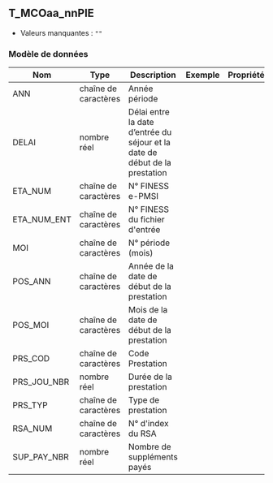 ## T_MCOaa_nnPIE

- Valeurs manquantes : `""`

### Modèle de données

|Nom|Type|Description|Exemple|Propriétés|
|-|-|-|-|-|
|ANN|chaîne de caractères|Année période|||
|DELAI|nombre réel|Délai entre la date d’entrée du séjour et la date de début de la prestation|||
|ETA_NUM|chaîne de caractères|N° FINESS e-PMSI|||
|ETA_NUM_ENT|chaîne de caractères|N° FINESS du fichier d'entrée|||
|MOI|chaîne de caractères|N° période (mois)|||
|POS_ANN|chaîne de caractères|Année de la date de début de la prestation|||
|POS_MOI|chaîne de caractères|Mois de la date de début de la prestation|||
|PRS_COD|chaîne de caractères|Code Prestation|||
|PRS_JOU_NBR|nombre réel|Durée de la prestation|||
|PRS_TYP|chaîne de caractères|Type de prestation|||
|RSA_NUM|chaîne de caractères|N° d'index du RSA|||
|SUP_PAY_NBR|nombre réel|Nombre de suppléments payés|||
